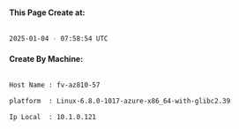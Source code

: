 
   
#### This Page Create at:

```bash

2025-01-04 - 07:58:54 UTC

```

#### Create By Machine:

```bash

Host Name : fv-az810-57

platform  : Linux-6.8.0-1017-azure-x86_64-with-glibc2.39

Ip Local  : 10.1.0.121

```

